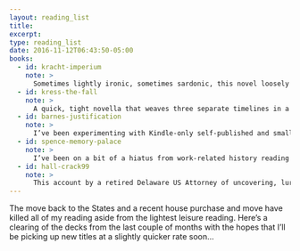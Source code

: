 ```yaml
---
layout: reading_list
title:
excerpt:
type: reading_list
date: 2016-11-12T06:43:50-05:00
books:
  - id: kracht-imperium
    note: >
      Sometimes lightly ironic, sometimes sardonic, this novel loosely based on the life of August Engelhardt and his failed utopia in German New Guinea is an entertaining satire of early 20th century European, and particularly German, enthusiasms for empire and esoterica.
  - id: kress-the-fall
    note: >
      A quick, tight novella that weaves three separate timelines in a post-apocalyptic climate change parable.
  - id: barnes-justification
    note: >
      I’ve been experimenting with Kindle-only self-published and small press genre fiction out of curiosity. The writing here is not the strongest, but things moved forward quickly enough that I stuck with it. I was waiting for the Silicon Valley setting to pay off more than it did.
  - id: spence-memory-palace
    note: >
      I’ve been on a bit of a hiatus from work-related history reading and have been trying to pick up some readable classics to stay at least minimally engaged. Both a biography of a Ricci and a multi-themed global history connecting Counter-Reformation Europe and China, it’s a beautiful book and one that I will return to with a more critical eye once I get back into proper work.
  - id: hall-crack99
    note: >
      This account by a retired Delaware US Attorney of uncovering, luring, and apprehending the Chinese operator of a cracked software service provides an interesting window into the US law enforcement response to software piracy. Unfortunately, the details of how things worked on the other side of the coin are relatively limited and obscured by the author’s tough-guy style. I was expecting analysis of the mechanics of a contraband software operation and got an autohagiography.
---
```

The move back to the States and a recent house purchase and move have killed all of my reading aside from the lightest leisure reading. Here’s a clearing of the decks from the last couple of months with the hopes that I’ll be picking up new titles at a slightly quicker rate soon…
